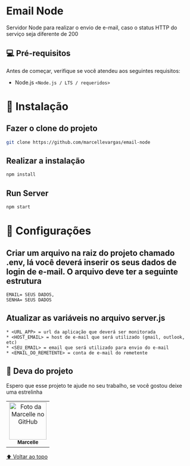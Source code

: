 # Email Node

Servidor Node para realizar o envio de e-mail, caso o status HTTP do serviço seja diferente de 200

## 💻 Pré-requisitos

Antes de começar, verifique se você atendeu aos seguintes requisitos:
* Node.js `<Node.js / LTS / requeridos>`

# 🚀 Instalação

## Fazer o clone do projeto

```sh
git clone https://github.com/marcellevargas/email-node
```

## Realizar a instalação

```sh
npm install
```

## Run Server

```sh
npm start
```

# 🚀 Configurações

## Criar um arquivo na raiz do projeto chamado .env, lá você deverá inserir os seus dados de login de e-mail. O arquivo deve ter a seguinte estrutura

    EMAIL= SEUS DADOS,
    SENHA= SEUS DADOS

## Atualizar as variáveis no arquivo server.js

    * <URL_APP> = url da aplicação que deverá ser monitorada
    * <HOST_EMAIL> = host de e-mail que será utilizado (gmail, outlook, etc)
    * <SEU_EMAIL> = email que será utilizado para envio do e-mail
    * <EMAIL_DO_REMETENTE> = conta de e-mail do remetente

## 🤝 Deva do projeto

Espero que esse projeto te ajude no seu trabalho, se você gostou deixe uma estrelinha 

<table>
  <tr>
    <td align="center">
      <a href="https://github.com/marcellevargas">
        <img src="https://avatars.githubusercontent.com/u/37669732?v=4" width="100px;" alt="Foto da Marcelle no GitHub"/><br>
        <sub>
          <b>Marcelle</b>
        </sub>
      </a>
    </td>
  </tr>
</table>

[⬆ Voltar ao topo](#nome-do-projeto)<br>

